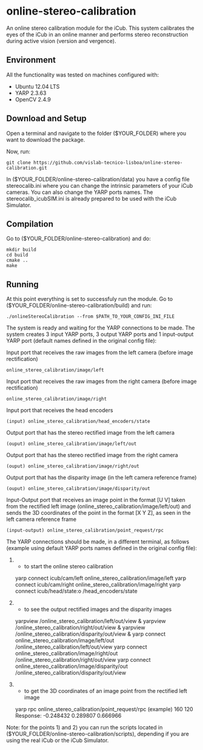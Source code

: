 # online-stereo-calibration

An online stereo calibration module for the iCub. This system calibrates the eyes of the iCub in an online manner and performs stereo reconstruction during active vision (version and vergence).

## Environment

All the functionality was tested on machines configured with:

+ Ubuntu 12.04 LTS
+ YARP 2.3.63
+ OpenCV 2.4.9

## Download and Setup

Open a terminal and navigate to the folder ($YOUR_FOLDER) where you want to download the package.

Now, run:

	git clone https://github.com/vislab-tecnico-lisboa/online-stereo-calibration.git

In ($YOUR_FOLDER/online-stereo-calibration/data) you have a config file stereocalib.ini where you can change the intrinsic parameters of your iCub cameras. You can also change the YARP ports names. The stereocalib_icubSIM.ini is already prepared to be used with the iCub Simulator.

## Compilation

Go to ($YOUR_FOLDER/online-stereo-calibration) and do:

	mkdir build
	cd build
	cmake ..
	make

## Running

At this point everything is set to successfuly run the module. Go to ($YOUR_FOLDER/online-stereo-calibration/build) and run:

	./onlineStereoCalibration --from $PATH_TO_YOUR_CONFIG_INI_FILE

The system is ready and waiting for the YARP connections to be made. The system creates 3 input YARP ports, 3 output YARP ports and 1 input-output YARP port (default names defined in the original config file):

Input port that receives the raw images from the left camera (before image rectification)

	online_stereo_calibration/image/left

Input port that receives the raw images from the right camera (before image rectification)

	online_stereo_calibration/image/right

Input port that receives the head encoders

	(input) online_stereo_calibration/head_encoders/state

Output port that has the stereo rectified image from the left camera

	(ouput) online_stereo_calibration/image/left/out

Output port that has the stereo rectified image from the right camera

	(ouput) online_stereo_calibration/image/right/out

Output port that has the disparity image (in the left camera reference frame)

	(ouput) online_stereo_calibration/image/disparity/out

Input-Output port that receives an image point in the format [U V] taken from the rectified left image (online_stereo_calibration/image/left/out) and sends the 3D coordinates of the point in the format [X Y Z], as seen in the left camera reference frame

	(input-output) online_stereo_calibration/point_request/rpc 

The YARP connections should be made, in a different terminal, as follows (example using default YARP ports names defined in the original config file):

1) - to start the online stereo calibration

	yarp connect icub/cam/left online_stereo_calibration/image/left
	yarp connect icub/cam/right online_stereo_calibration/image/right
	yarp connect icub/head/state:o /head_encoders/state

2) - to see the output rectified images and the disparity images

	yarpview /online_stereo_calibration/left/out/view &
	yarpview /online_stereo_calibration/right/out/view &
	yarpview /online_stereo_calibration/disparity/out/view &
	yarp connect online_stereo_calibration/image/left/out /online_stereo_calibration/left/out/view
	yarp connect online_stereo_calibration/image/right/out /online_stereo_calibration/right/out/view
	yarp connect online_stereo_calibration/image/disparity/out /online_stereo_calibration/disparity/out/view

3) - to get the 3D coordinates of an image point from the rectified left image

	yarp rpc online_stereo_calibration/point_request/rpc
	(example)
	160 120
	Response: -0.248432 0.289807 0.666966


Note: for the points 1) and 2) you can run the scripts located in ($YOUR_FOLDER/online-stereo-calibration/scripts), depending if you are using the real iCub or the iCub Simulator.
